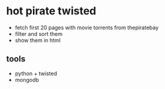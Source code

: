 hot pirate twisted
=================

- fetch first 20 pages with movie torrents from thepiratebay
- filter and sort them
- show them in html

tools
-----

- python + twisted
- mongodb
